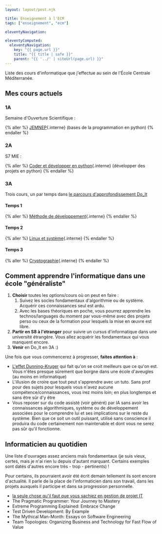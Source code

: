 ```yaml
---
layout: layout/post.njk

title: Enseignement à l'ECM
tags: ["enseignement", "ecm"]

eleventyNavigation:

eleventyComputed:
  eleventyNavigation:
    key: "{{ page.url }}"
    title: "{{ title | safe }}"
    parent: "{{ '../' | siteUrl(page.url) }}"
---
```


Liste des cours d'informatique que j'effectue au sein de l'École Centrale Méditerranée.

<!-- {% typst "#set page(fill:orange)", "coucou" %}
#import "@preview/cetz:0.4.1"

coucou les amis.

$
w+2
$
{% endtypst %} -->

## Mes cours actuels

### 1A

Semaine d'Ouverture Scientifique :

{% aller %}
[JEMNEP](1A/jemnep/){.interne} (bases de la programmation en python)
{% endaller %}

<!-- 2. S6 training (SOS) : architecture des ordinateurs et système d'exploitation. Initiation à la programmation en C et en assembleur (et Rust si on a le temps) -->

### 2A

S7 MIE :

{% aller %}
[Coder et développer en python](2A/cdp/){.interne} (développer des projets en python)
{% endaller %}

### 3A

Trois cours, un par temps dans [le parcours d'approfondissement Do_It](https://docs.google.com/document/d/1My04fL6Ze0MKdTWqivqKpXJ9SGyTtDbFrY2EQBFSPDw/)

#### Temps 1

{% aller %}
[Méthode de développement](3A/do-it/mdd/){.interne}
{% endaller %}

#### Temps 2

{% aller %}
[Linux et système](3A/do-it/linux/){.interne}
{% endaller %}

#### Temps 3

{% aller %}
[Cryptographie](3A/do-it/cryptographie/){.interne}
{% endaller %}

## Comment apprendre l'informatique dans une école "généraliste"

1. **Choisir** toutes les options/cours où on peut en faire :
   1. Suivez les socles fondamentaux d'algorithmie ou de système. Acquérir ces connaissances seul est ardu.
   2. Avec les bases théoriques en poche, vous pourrez apprendre les technos/languages du moment par vous-même avec des projets perso ou ceux de la formation pour lesquels la mise en œuvre est libre.
2. **Partir en S8 à l'étranger** pour suivre un cursus d'informatique dans une université étrangère. Vous allez acquérir les fondamentaux qui vous manquent encore.
3. **Venir** en Do_It en 3A :)

Une fois que vous commencerez à progresser, **faites attention à** :

- [L'effet Dunning-Kruger](https://fr.wikipedia.org/wiki/Effet_Dunning-Kruger) qui fait qu'on se croit meilleurs que ce qu'on est. Vous n'êtes presque sûrement que borgne dans une école d'aveugles (au moins en informatique)
- L'illusion de croire que tout peut s'apprendre avec un tuto. Sans prof pour des sujets pour lesquels vous n'avez aucune compétence/connaissances, vous irez moins loin; en plus longtemps et sans être sûr d'y être
- Vous reposer sur du code assisté (voir généré) par IA sans avoir les connaissances algorithmiques, système ou de développement associées pour le comprendre lui et ses implications sur le reste du système. Bien que ce soit un outil puissant, utilisé sans conscience il produira du code certainement non maintenable et dont vous ne serez pas sûr qu'il fonctionne.

## Informaticien au quotidien

Une liste d'ouvrages assez anciens mais fondamentaux (je suis vieux, certes, mais je n'ai rien lu depuis d'autant marquant. Certains exemples sont datés d'autres encore très - trop - pertinents) !

Pour certains, ils pourraient avoir été écrit demain tellement ils sont encore d'actualité. Il parle de la place de l'informaticien dans son travail, dans les projets auxquels il participe et dans sa progression personnelle.

- [la seule chose qu'il faut que vous sachiez en gestion de projet IT](https://agilemanifesto.org/)
- The Pragmatic Programmer: Your Journey to Mastery
- Extreme Programming Explained: Embrace Change
- Test Driven Development: By Example
- The Mythical Man-Month: Essays on Software Engineering
- Team Topologies: Organizing Business and Technology for Fast Flow of Value
